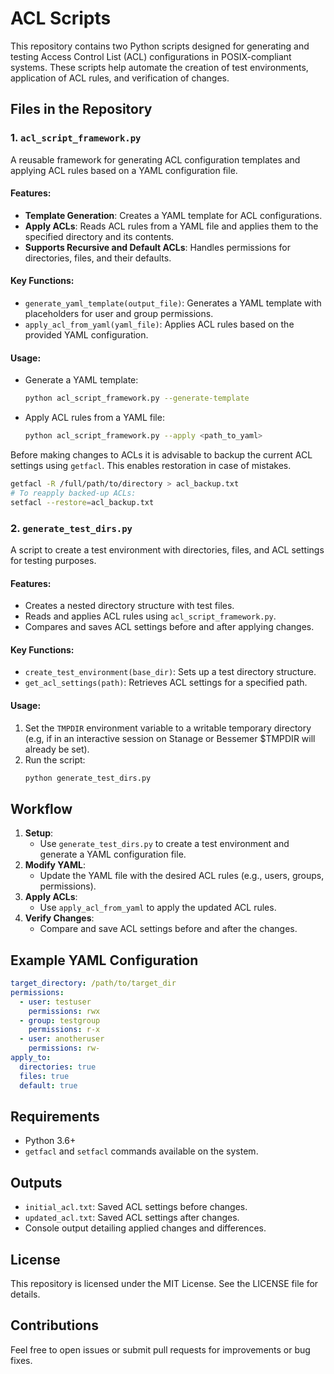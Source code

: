 # ACL Scripts

This repository contains two Python scripts designed for generating and testing Access Control List (ACL) configurations in POSIX-compliant systems. These scripts help automate the creation of test environments, application of ACL rules, and verification of changes.

## Files in the Repository

### 1. `acl_script_framework.py`
A reusable framework for generating ACL configuration templates and applying ACL rules based on a YAML configuration file.

#### Features:
- **Template Generation**: Creates a YAML template for ACL configurations.
- **Apply ACLs**: Reads ACL rules from a YAML file and applies them to the specified directory and its contents.
- **Supports Recursive and Default ACLs**: Handles permissions for directories, files, and their defaults.

#### Key Functions:
- `generate_yaml_template(output_file)`: Generates a YAML template with placeholders for user and group permissions.
- `apply_acl_from_yaml(yaml_file)`: Applies ACL rules based on the provided YAML configuration.

#### Usage:
- Generate a YAML template:
  ```bash
  python acl_script_framework.py --generate-template
  ```
- Apply ACL rules from a YAML file:
  ```bash
  python acl_script_framework.py --apply <path_to_yaml>
  ```

Before making changes to ACLs it is advisable to backup the current ACL settings using ``getfacl``. This enables restoration in case of mistakes.

   ```bash
   getfacl -R /full/path/to/directory > acl_backup.txt
   # To reapply backed-up ACLs:
   setfacl --restore=acl_backup.txt
   ```

### 2. `generate_test_dirs.py`
A script to create a test environment with directories, files, and ACL settings for testing purposes.

#### Features:
- Creates a nested directory structure with test files.
- Reads and applies ACL rules using `acl_script_framework.py`.
- Compares and saves ACL settings before and after applying changes.

#### Key Functions:
- `create_test_environment(base_dir)`: Sets up a test directory structure.
- `get_acl_settings(path)`: Retrieves ACL settings for a specified path.

#### Usage:
1. Set the `TMPDIR` environment variable to a writable temporary directory (e.g, if in an interactive session on Stanage or Bessemer $TMPDIR will already be set).
2. Run the script:
   ```bash
   python generate_test_dirs.py
   ```

## Workflow
1. **Setup**:
   - Use `generate_test_dirs.py` to create a test environment and generate a YAML configuration file.
2. **Modify YAML**:
   - Update the YAML file with the desired ACL rules (e.g., users, groups, permissions).
3. **Apply ACLs**:
   - Use `apply_acl_from_yaml` to apply the updated ACL rules.
4. **Verify Changes**:
   - Compare and save ACL settings before and after the changes.

## Example YAML Configuration
```yaml
target_directory: /path/to/target_dir
permissions:
  - user: testuser
    permissions: rwx
  - group: testgroup
    permissions: r-x
  - user: anotheruser
    permissions: rw-
apply_to:
  directories: true
  files: true
  default: true
```

## Requirements
- Python 3.6+
- `getfacl` and `setfacl` commands available on the system.

## Outputs
- `initial_acl.txt`: Saved ACL settings before changes.
- `updated_acl.txt`: Saved ACL settings after changes.
- Console output detailing applied changes and differences.

## License
This repository is licensed under the MIT License. See the LICENSE file for details.

## Contributions
Feel free to open issues or submit pull requests for improvements or bug fixes.


